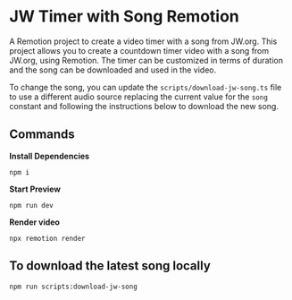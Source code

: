 # JW Timer with Song Remotion

A Remotion project to create a video timer with a song from JW.org.
This project allows you to create a countdown timer video with a song from JW.org, using Remotion. The timer can be customized in terms of duration and the song can be downloaded and used in the video.

To change the song, you can update the `scripts/download-jw-song.ts` file to use a different audio source replacing the current value for the `song` constant and following the instructions below to download the new song.

## Commands

**Install Dependencies**

```console
npm i
```

**Start Preview**

```console
npm run dev
```

**Render video**

```console
npx remotion render
```

## To download the latest song locally

```console
npm run scripts:download-jw-song
```
